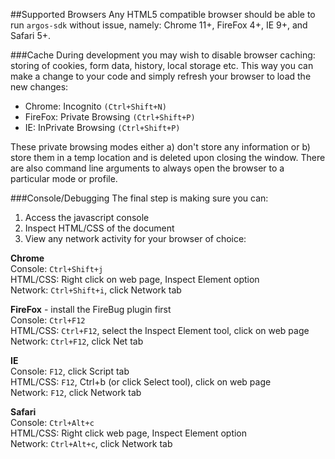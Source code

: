##Supported Browsers
Any HTML5 compatible browser should be able to run `argos-sdk` without issue, namely: Chrome 11+, FireFox 4+, IE 9+, and Safari 5+.

###Cache
During development you may wish to disable browser caching: storing of cookies, form data, history, local storage etc. This way you can make a change to your code and simply refresh your browser to load the new changes:

* Chrome: Incognito `(Ctrl+Shift+N)` 
* FireFox: Private Browsing `(Ctrl+Shift+P)`
* IE: InPrivate Browsing `(Ctrl+Shift+P)`

These private browsing modes either a) don't store any information or b) store them in a temp location and is deleted upon closing the window. There are also command line arguments to always open the browser to a particular mode or profile.

###Console/Debugging
The final step is making sure you can:

1. Access the javascript console 
1. Inspect HTML/CSS of the document
1. View any network activity for your browser of choice:

**Chrome**   
Console: `Ctrl+Shift+j`   
HTML/CSS: Right click on web page, Inspect Element option   
Network: `Ctrl+Shift+i`, click Network tab

**FireFox** - install the FireBug plugin first   
Console: `Ctrl+F12`   
HTML/CSS: `Ctrl+F12`, select the Inspect Element tool, click on web page   
Network: `Ctrl+F12`, click Net tab

**IE**   
Console: `F12`, click Script tab   
HTML/CSS: `F12`, Ctrl+b (or click Select tool), click on web page   
Network: `F12`, click Network tab

**Safari**   
Console: `Ctrl+Alt+c`   
HTML/CSS: Right click web page, Inspect Element option   
Network: `Ctrl+Alt+c`, click Network tab
